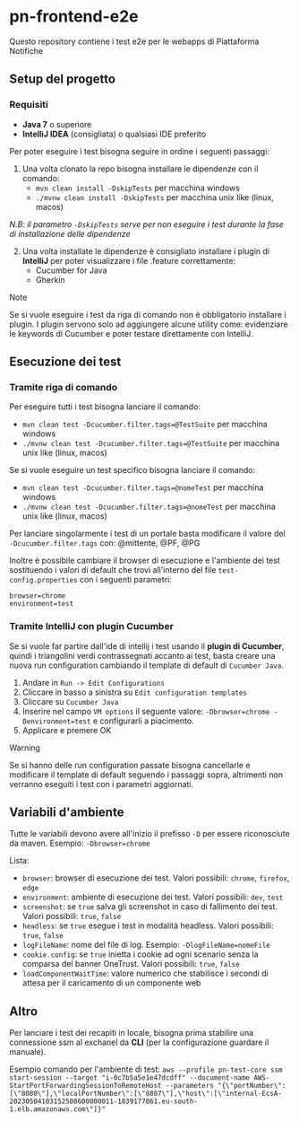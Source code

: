 # pn-frontend-e2e

Questo repository contiene i test e2e per le webapps di Piattaforma Notifiche

## Setup del progetto

### Requisiti

- **Java 7** o superiore
- **IntelliJ IDEA** (consigliata) o qualsiasi IDE preferito

Per poter eseguire i test bisogna seguire in ordine i seguenti passaggi:

1. Una volta clonato la repo bisogna installare le dipendenze con il comando:
    - `mvn clean install -DskipTests` per macchina windows
    - `./mvnw clean install -DskipTests` per macchina unix like (linux, macos)

_N.B: il parametro `-DskipTests` serve per non eseguire i test durante la fase di installazione delle dipendenze_

2. Una volta installate le dipendenze è consigliato installare i plugin di **IntelliJ** per poter visualizzare i file
   .feature
   correttamente:
    - Cucumber for Java
    - Gherkin

> [!NOTE]
> Se si vuole eseguire i test da riga di comando non è obbligatorio installare i plugin.
> I plugin servono solo ad aggiungere alcune utility come: evidenziare le keywords di Cucumber e poter testare
> direttamente con IntelliJ.

## Esecuzione dei test

### Tramite riga di comando

Per eseguire tutti i test bisogna lanciare il comando:

- `mvn clean test -Dcucumber.filter.tags=@TestSuite` per macchina windows
- `./mvnw clean test -Dcucumber.filter.tags=@TestSuite` per macchina unix like (linux, macos)

Se si vuole eseguire un test specifico bisogna lanciare il comando:

- `mvn clean test -Dcucumber.filter.tags=@nomeTest` per macchina windows
- `./mvnw clean test -Dcucumber.filter.tags=@nomeTest` per macchina unix like (linux, macos)

Per lanciare singolarmente i test di un portale basta modificare il valore del `-Dcucumber.filter.tags` con: @mittente,
@PF, @PG

Inoltre è possibile cambiare il browser di esecuzione e l'ambiente dei test sostituendo i valori di default
che trovi
all'interno del file `test-config.properties` con i seguenti parametri:

```
browser=chrome
environment=test
```

### Tramite IntelliJ con plugin Cucumber

Se si vuole far partire dall'ide di intellij i test usando il **plugin di Cucumber**, quindi i triangolini verdi
contrassegnati accanto ai test, basta creare una nuova run
configuration cambiando il template di
default di `Cucumber Java`.

1. Andare in `Run -> Edit Configurations`
2. Cliccare in basso a sinistra su `Edit configuration templates`
3. Cliccare su `Cucumber Java`
4. Inserire nel campo `VM options` il seguente valore: `-Dbrowser=chrome -Denvironment=test` e configurarli a
   piacimento.
5. Applicare e premere OK

> [!WARNING]
> Se si hanno delle run configuration passate bisogna cancellarle e modificare il template di default seguendo i
> passaggi sopra,
> altrimenti non verranno eseguiti i test con i parametri aggiornati.

## Variabili d'ambiente

Tutte le variabili devono avere all'inizio il prefisso `-D` per essere riconosciute da maven.
Esempio: `-Dbrowser=chrome`

Lista:

- `browser`: browser di esecuzione dei test. Valori possibili: `chrome`, `firefox`, `edge`
- `environment`: ambiente di esecuzione dei test. Valori possibili: `dev`, `test`
- `screenshot`: se `true` salva gli screenshot in caso di fallimento dei test. Valori possibili: `true`, `false`
- `headless`: se `true` esegue i test in modalità headless. Valori possibili: `true`, `false`
- `logFileName`: nome del file di log. Esempio: `-DlogFileName=nomeFile`
- `cookie.config`: se `true` inietta i cookie ad ogni scenario senza la comparsa del banner OneTrust. Valori
  possibili: `true`, `false`
- `loadComponentWaitTime`: valore numerico che stabilisce i secondi di attesa per il caricamento di un componente web

## Altro

Per lanciare i test dei recapiti in locale, bisogna prima stabilire una connessione ssm al exchanel da **CLI** (per la
configurazione guardare il manuale).

Esempio comando per l'ambiente di test:
`aws --profile pn-test-core ssm start-session --target "i-0c7b5a5e1e47dcdff" --document-name AWS-StartPortForwardingSessionToRemoteHost --parameters "{\"portNumber\":[\"8080\"],\"localPortNumber\":[\"8887\"],\"host\":[\"internal-EcsA-20230504103152508600000011-1839177861.eu-south-1.elb.amazonaws.com\"]}"`